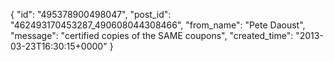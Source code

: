  {
   "id": "495378900498047",
   "post_id": "462493170453287_490608044308466",
   "from_name": "Pete Daoust",
   "message": "certified copies of the SAME coupons",
   "created_time": "2013-03-23T16:30:15+0000"
 }
